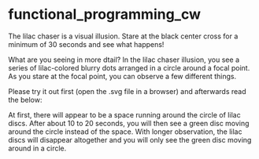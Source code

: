 # functional_programming_cw

The lilac chaser is a visual illusion.
Stare at the black center cross for a minimum of 30 seconds and see what happens!

What are you seeing in more dtail?
In the lilac chaser illusion, you see a series of lilac-colored blurry dots arranged in a circle around a focal point. 
As you stare at the focal point, you can observe a few different things.

Please try it out first (open the .svg file in a browser) and afterwards read the below:

At first, there will appear to be a space running around the circle of lilac discs. 
After about 10 to 20 seconds, you will then see a green disc moving around the circle instead of the space. 
With longer observation, the lilac discs will disappear altogether and you will only see the green disc moving around in a circle.
